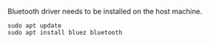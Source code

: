 Bluetooth driver needs to be installed on the host machine.

```
sudo apt update
sudo apt install bluez bluetooth
```

